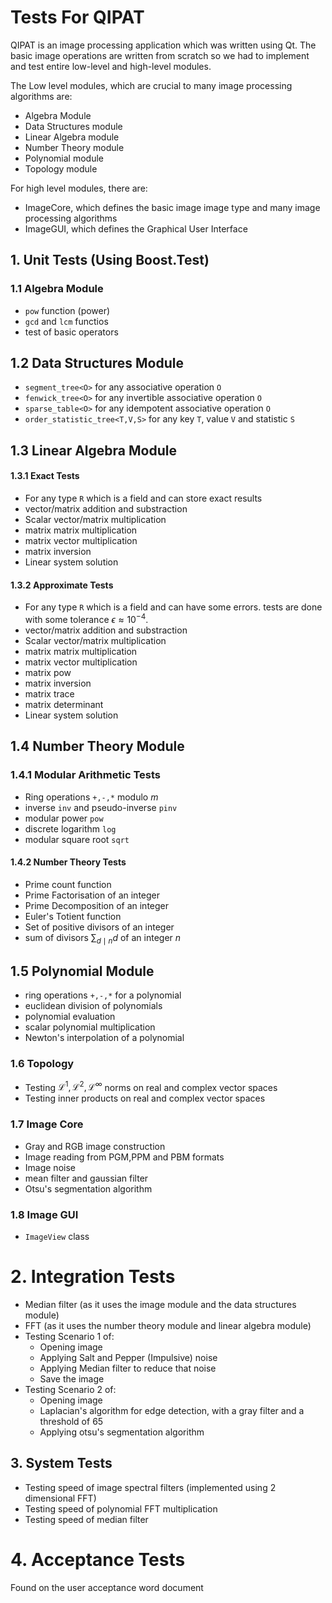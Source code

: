 # Tests For QIPAT

QIPAT is an image processing application which was written using Qt. The basic image operations are written from scratch so we had to implement and test entire low-level and high-level modules.

The Low level modules, which are crucial to many image processing algorithms are:

- Algebra Module
- Data Structures module
- Linear Algebra module
- Number Theory module
- Polynomial module
- Topology module



For high level modules, there are:

- ImageCore, which defines the basic image image type and many image processing algorithms
- ImageGUI, which defines the Graphical User Interface

## 1.  Unit Tests (Using  Boost.Test)

### 1.1 Algebra Module

- `pow` function (power) 
- `gcd` and `lcm` functios
- test of basic operators

 ## 1.2 Data Structures Module

- `segment_tree<O>` for any associative operation `O`
- `fenwick_tree<O>` for  any invertible associative operation `O`
- `sparse_table<O>` for any idempotent associative operation `O`
- `order_statistic_tree<T,V,S>` for any key `T`, value `V` and statistic `S`

## 1.3 Linear Algebra Module

#### 1.3.1 Exact Tests 

- For any type `R` which is a field and can store exact results
- vector/matrix addition  and substraction
- Scalar vector/matrix multiplication
- matrix matrix multiplication
- matrix vector multiplication
- matrix inversion
- Linear system solution

#### 1.3.2 Approximate Tests

- For any type `R` which is a field and can have some errors. tests are done with some tolerance $\epsilon\approx 10^{-4}$.
- vector/matrix addition  and substraction
- Scalar vector/matrix multiplication
- matrix matrix multiplication
- matrix vector multiplication
- matrix pow
- matrix inversion
- matrix trace
- matrix determinant
- Linear system solution

## 1.4 Number Theory Module

### 1.4.1 Modular Arithmetic Tests

- Ring operations `+,-,*` modulo $m$
- inverse `inv` and pseudo-inverse `pinv` 
- modular power `pow`
- discrete logarithm `log`
- modular square root `sqrt`

#### 1.4.2 Number Theory Tests

- Prime count function
- Prime Factorisation of an integer
- Prime Decomposition of an integer
- Euler's Totient function
- Set of positive divisors of an integer
- sum of divisors $\sum_{d\mid n}d$ of an integer $n$

## 1.5 Polynomial Module

- ring operations `+,-,*` for a polynomial
- euclidean division of polynomials
- polynomial evaluation
- scalar polynomial multiplication
- Newton's interpolation of a polynomial

### 1.6 Topology

- Testing $\mathscr{L}^1,\mathscr{L}^2,\mathscr{L}^\infty$ norms on real and complex vector spaces
- Testing inner products on real and complex vector spaces

### 1.7 Image Core

- Gray and RGB image construction
- Image reading from PGM,PPM and PBM formats
- Image noise
- mean filter and gaussian filter
- Otsu's  segmentation algorithm

### 1.8 Image GUI

- `ImageView` class

# 2. Integration Tests

- Median filter (as it uses the image module and the data structures module)
- FFT (as it uses the number theory module and linear algebra module)
- Testing Scenario $1$ of:
  - Opening image
  - Applying Salt and Pepper (Impulsive) noise
  - Applying Median filter to reduce that noise
  - Save the image
- Testing Scenario $2$ of:
  - Opening image
  - Laplacian's algorithm for edge detection, with a gray filter and a threshold of $65$ 
  - Applying otsu's segmentation algorithm

## 3. System Tests

- Testing speed of image spectral filters (implemented using $2$ dimensional FFT)
- Testing speed of polynomial FFT multiplication
- Testing speed of median filter

# 4. Acceptance Tests

Found on the user acceptance word document